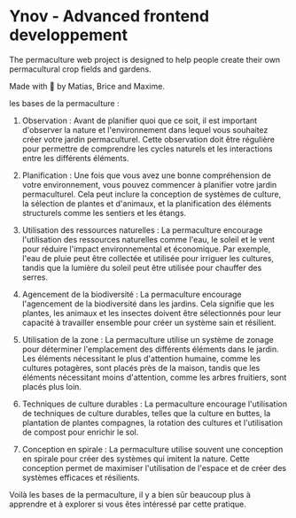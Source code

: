 # Ynov - Advanced frontend developpement

The permaculture web project is designed to help people create their own permacultural crop fields and gardens.

Made with 🍓 by Matias, Brice and Maxime.

les bases de la permaculture :

1. Observation : Avant de planifier quoi que ce soit, il est important d'observer la nature et l'environnement dans lequel vous souhaitez créer votre jardin permaculturel. Cette observation doit être régulière pour permettre de comprendre les cycles naturels et les interactions entre les différents éléments.

2. Planification : Une fois que vous avez une bonne compréhension de votre environnement, vous pouvez commencer à planifier votre jardin permaculturel. Cela peut inclure la conception de systèmes de culture, la sélection de plantes et d'animaux, et la planification des éléments structurels comme les sentiers et les étangs.

3. Utilisation des ressources naturelles : La permaculture encourage l'utilisation des ressources naturelles comme l'eau, le soleil et le vent pour réduire l'impact environnemental et économique. Par exemple, l'eau de pluie peut être collectée et utilisée pour irriguer les cultures, tandis que la lumière du soleil peut être utilisée pour chauffer des serres.

4. Agencement de la biodiversité : La permaculture encourage l'agencement de la biodiversité dans les jardins. Cela signifie que les plantes, les animaux et les insectes doivent être sélectionnés pour leur capacité à travailler ensemble pour créer un système sain et résilient.

5. Utilisation de la zone : La permaculture utilise un système de zonage pour déterminer l'emplacement des différents éléments dans le jardin. Les éléments nécessitant le plus d'attention humaine, comme les cultures potagères, sont placés près de la maison, tandis que les éléments nécessitant moins d'attention, comme les arbres fruitiers, sont placés plus loin.

6. Techniques de culture durables : La permaculture encourage l'utilisation de techniques de culture durables, telles que la culture en buttes, la plantation de plantes compagnes, la rotation des cultures et l'utilisation de compost pour enrichir le sol.

7. Conception en spirale : La permaculture utilise souvent une conception en spirale pour créer des systèmes qui imitent la nature. Cette conception permet de maximiser l'utilisation de l'espace et de créer des systèmes efficaces et résilients.

Voilà les bases de la permaculture, il y a bien sûr beaucoup plus à apprendre et à explorer si vous êtes intéressé par cette pratique.
